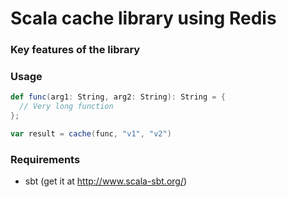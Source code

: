 # Scala cache library using Redis

### Key features of the library

### Usage

```scala
def func(arg1: String, arg2: String): String = {
  // Very long function
};

var result = cache(func, "v1", "v2")
```

### Requirements
* sbt (get it at http://www.scala-sbt.org/)
